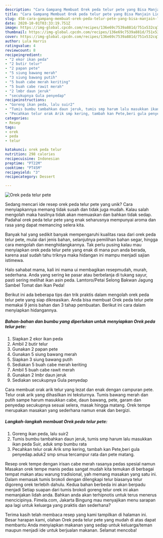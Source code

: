 ```yaml
---
description: "Cara Gampang Membuat Orek peda telur pete yang Bisa Manjain Lidah"
title: "Cara Gampang Membuat Orek peda telur pete yang Bisa Manjain Lidah"
slug: 458-cara-gampang-membuat-orek-peda-telur-pete-yang-bisa-manjain-lidah
date: 2020-10-01T03:33:19.751Z
image: https://img-global.cpcdn.com/recipes/136e69c7539a881d/751x532cq70/orek-peda-telur-pete-foto-resep-utama.jpg
thumbnail: https://img-global.cpcdn.com/recipes/136e69c7539a881d/751x532cq70/orek-peda-telur-pete-foto-resep-utama.jpg
cover: https://img-global.cpcdn.com/recipes/136e69c7539a881d/751x532cq70/orek-peda-telur-pete-foto-resep-utama.jpg
author: Lula Harris
ratingvalue: 4
reviewcount: 8
recipeingredient:
- "2 ekor ikan peda"
- "2 butir telur"
- "2 papan pete"
- "5 siung bawang merah"
- "3 siung bawang putih"
- "5 buah cabe merah keriting"
- "5 buah cabe rawit merah"
- "2 lmbr daun jeruk"
- "secukupnya Gula penyedap"
recipeinstructions:
- "Goreng ikan peda, lalu suir2"
- "Tumis bumbu tambahkan daun jeruk, tumis smp harum lalu masukkan ikan peda Suir, aduk smp bumbu rata"
- "Pecahkan telur orak Arik smp kering, tambah kan Pete,beri gula penyedap.aduk2 smp smua tercampur rata dan pete matang."
categories:
- Resep
tags:
- orek
- peda
- telur

katakunci: orek peda telur 
nutrition: 298 calories
recipecuisine: Indonesian
preptime: "PT22M"
cooktime: "PT45M"
recipeyield: "3"
recipecategory: Dessert

---
```



![Orek peda telur pete](https://img-global.cpcdn.com/recipes/136e69c7539a881d/751x532cq70/orek-peda-telur-pete-foto-resep-utama.jpg)

Sedang mencari ide resep orek peda telur pete yang unik? Cara menyiapkannya memang tidak susah dan tidak juga mudah. Kalau salah mengolah maka hasilnya tidak akan memuaskan dan bahkan tidak sedap. Padahal orek peda telur pete yang enak seharusnya mempunyai aroma dan rasa yang dapat memancing selera kita.

Banyak hal yang sedikit banyak mempengaruhi kualitas rasa dari orek peda telur pete, mulai dari jenis bahan, selanjutnya pemilihan bahan segar, hingga cara mengolah dan menghidangkannya. Tak perlu pusing kalau mau menyiapkan orek peda telur pete yang enak di mana pun anda berada, karena asal sudah tahu triknya maka hidangan ini mampu menjadi sajian istimewa.

Halo sahabat mama, kali ini mama ui membagikan resepmudah, murah, sederhana. Anda yang sering ke pasar atau berbelanja di tukang sayur, pasti sering melihat ikan asin peda. Lamtoro/Petai Selong Bakwan Jagung Sambel Tomat dan Ikan Peda!


Berikut ini ada beberapa tips dan trik praktis dalam mengolah orek peda telur pete yang siap dikreasikan. Anda bisa membuat Orek peda telur pete memakai 9 jenis bahan dan 3 tahap pembuatan. Berikut ini cara dalam menyiapkan hidangannya.

<!--inarticleads1-->

##### Bahan-bahan dan bumbu yang diperlukan untuk menyiapkan Orek peda telur pete:

1. Siapkan 2 ekor ikan peda
1. Ambil 2 butir telur
1. Gunakan 2 papan pete
1. Gunakan 5 siung bawang merah
1. Siapkan 3 siung bawang putih
1. Sediakan 5 buah cabe merah keriting
1. Ambil 5 buah cabe rawit merah
1. Gunakan 2 lmbr daun jeruk
1. Sediakan secukupnya Gula penyedap


Cara membuat orak arik telur yang lezat dan enak dengan campuran pete. Telur orak arik yang dihasilkan ini teksturnya. Tumis bawang merah dan putih sampe harum masukkan cabe, daun bawang, pete, garam dan penyedap secukupnya sesuai selera, masak hingga matang. Orek tempe merupakan masakan yang sederhana namun enak dan bergizi. 

<!--inarticleads2-->

##### Langkah-langkah membuat Orek peda telur pete:

1. Goreng ikan peda, lalu suir2
1. Tumis bumbu tambahkan daun jeruk, tumis smp harum lalu masukkan ikan peda Suir, aduk smp bumbu rata
1. Pecahkan telur orak Arik smp kering, tambah kan Pete,beri gula penyedap.aduk2 smp smua tercampur rata dan pete matang.


Resep orek tempe dengan irisan cabe merah rasanya pedas spesial namun Masakan orek tempe manis pedas sangat mudah kita temukan di berbagai tempat makan atau warung tradisional, yah memang masakan yang satu ini. Dalam memasak tumis brokoli dengan dilengkapi telur biasanya telur digoreng orek terlebih dahulu. Kedua bahan berbeda ini akan berpadu menjadi Setiap suapan dari tumis brokoli goreng telur orek ini akan memanjakan lidah anda. Bahkan anda akan terhipnotis untuk terus menerus mencicipinya. Fimela.com, Jakarta Bingung mau menyajikan menu sarapan apa lagi untuk keluarga yang praktis dan sederhana? 

Terima kasih telah membaca resep yang kami tampilkan di halaman ini. Besar harapan kami, olahan Orek peda telur pete yang mudah di atas dapat membantu Anda menyiapkan makanan yang sedap untuk keluarga/teman maupun menjadi ide untuk berjualan makanan. Selamat mencoba!
